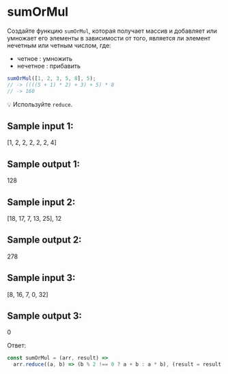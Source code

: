 # sumOrMul

Создайте функцию `sumOrMul`, которая получает массив и добавляет или умножает его элементы в зависимости от того, является ли элемент нечетным или четным числом, где:

- четное : умножить
- нечетное : прибавить

```jsx
sumOrMul([1, 2, 3, 5, 8], 5);
// -> ((((5 + 1) * 2) + 3) + 5) * 8
// -> 160
```

💡 Используйте `reduce`.

## Sample input 1:

[1, 2, 2, 2, 2, 2, 4]

## Sample output 1:

128

## Sample input 2:

[18, 17, 7, 13, 25], 12

## Sample output 2:

278

## Sample input 3:

[8, 16, 7, 0, 32]

## Sample output 3:

0

Ответ:

```jsx
const sumOrMul = (arr, result) =>
  arr.reduce((a, b) => (b % 2 !== 0 ? a + b : a * b), (result = result || 0));
```
